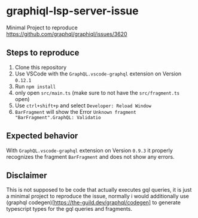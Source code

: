 # graphiql-lsp-server-issue
Minimal Project to reproduce https://github.com/graphql/graphiql/issues/3620

## Steps to reproduce
1. Clone this repository
2. Use VSCode with the `GraphQL.vscode-graphql` extension on Version `0.12.1`
3. Run `npm install`
4. only open `src/main.ts` (make sure to not have the `src/fragment.ts` open)
5. Use `ctrl+shift+p` and select `Developer: Reload Window`
6. `BarFragment` will show the Error `Unknown fragment "BarFragment".GraphQL: Validatio`

## Expected behavior
With `GraphQL.vscode-graphql` extension on Version `0.9.3` it properly recognizes the fragment `BarFragment` and does not show any errors.

## Disclaimer
This is not supposed to be code that actually executes gql queries, it is just a minimal project to reproduce the issue, normally i would additionally use (graphql codegen)[https://the-guild.dev/graphql/codegen] to generate typescript types for the gql queries and fragments.
